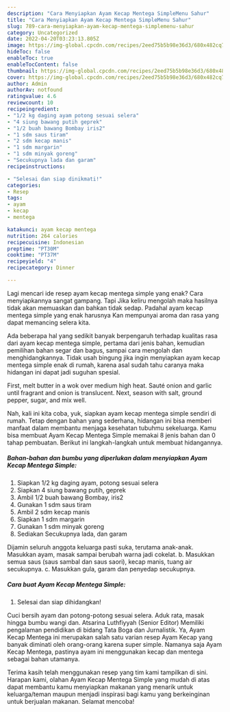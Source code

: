 ```yaml
---
description: "Cara Menyiapkan Ayam Kecap Mentega SimpleMenu Sahur"
title: "Cara Menyiapkan Ayam Kecap Mentega SimpleMenu Sahur"
slug: 789-cara-menyiapkan-ayam-kecap-mentega-simplemenu-sahur
category: Uncategorized
date: 2022-04-20T03:23:13.805Z
image: https://img-global.cpcdn.com/recipes/2eed75b5b98e36d3/680x482cq70/ayam-kecap-mentega-simple-foto-resep-utama.jpg
hideToc: false
enableToc: true
enableTocContent: false
thumbnail: https://img-global.cpcdn.com/recipes/2eed75b5b98e36d3/680x482cq70/ayam-kecap-mentega-simple-foto-resep-utama.jpg
cover: https://img-global.cpcdn.com/recipes/2eed75b5b98e36d3/680x482cq70/ayam-kecap-mentega-simple-foto-resep-utama.jpg
author: Admin
authorAv: notfound
ratingvalue: 4.6
reviewcount: 10
recipeingredient:
- "1/2 kg daging ayam potong sesuai selera"
- "4 siung bawang putih geprek"
- "1/2 buah bawang Bombay iris2"
- "1 sdm saus tiram"
- "2 sdm kecap manis"
- "1 sdm margarin"
- "1 sdm minyak goreng"
- "Secukupnya lada dan garam"
recipeinstructions:

- "Selesai dan siap dinikmati!"
categories:
- Resep
tags:
- ayam
- kecap
- mentega

katakunci: ayam kecap mentega 
nutrition: 264 calories
recipecuisine: Indonesian
preptime: "PT30M"
cooktime: "PT37M"
recipeyield: "4"
recipecategory: Dinner

---
```



Lagi mencari ide resep ayam kecap mentega simple yang enak? Cara menyiapkannya sangat gampang. Tapi Jika keliru mengolah maka hasilnya tidak akan memuaskan dan bahkan tidak sedap. Padahal ayam kecap mentega simple yang enak harusnya Kan mempunyai aroma dan rasa yang dapat memancing selera kita.


Ada beberapa hal yang sedikit banyak berpengaruh terhadap kualitas rasa dari ayam kecap mentega simple, pertama dari jenis bahan, kemudian pemilihan bahan segar dan bagus, sampai cara mengolah dan menghidangkannya. Tidak usah bingung jika ingin menyiapkan ayam kecap mentega simple enak di rumah, karena asal sudah tahu caranya maka hidangan ini dapat jadi suguhan spesial.

First, melt butter in a wok over medium high heat. Sauté onion and garlic until fragrant and onion is translucent. Next, season with salt, ground pepper, sugar, and mix well.


Nah, kali ini kita coba, yuk, siapkan ayam kecap mentega simple sendiri di rumah. Tetap dengan bahan yang sederhana, hidangan ini bisa memberi manfaat dalam membantu menjaga kesehatan tubuhmu sekeluarga. Kamu bisa membuat Ayam Kecap Mentega Simple memakai 8 jenis bahan dan 0 tahap pembuatan. Berikut ini langkah-langkah untuk membuat hidangannya.

<!--inarticleads1-->

##### Bahan-bahan dan bumbu yang diperlukan dalam menyiapkan Ayam Kecap Mentega Simple:

1. Siapkan 1/2 kg daging ayam, potong sesuai selera
1. Siapkan 4 siung bawang putih, geprek
1. Ambil 1/2 buah bawang Bombay, iris2
1. Gunakan 1 sdm saus tiram
1. Ambil 2 sdm kecap manis
1. Siapkan 1 sdm margarin
1. Gunakan 1 sdm minyak goreng
1. Sediakan Secukupnya lada, dan garam


Dijamin seluruh anggota keluarga pasti suka, terutama anak-anak. Masukkan ayam, masak sampai berubah warna jadi cokelat. b. Masukkan semua saus (saus sambal dan saus saori), kecap manis, tuang air secukupnya. c. Masukkan gula, garam dan penyedap secukupnya. 

<!--inarticleads2-->

##### Cara buat Ayam Kecap Mentega Simple:


1. Selesai dan siap dihidangkan!

Cuci bersih ayam dan potong-potong sesuai selera. Aduk rata, masak hingga bumbu wangi dan. Atsarina Luthfiyyah (Senior Editor) Memiliki pengalaman pendidikan di bidang Tata Boga dan Jurnalistik. Ya, Ayam Kecap Mentega ini merupakan salah satu varian resep Ayam Kecap yang banyak diminati oleh orang-orang karena super simple. Namanya saja Ayam Kecap Mentega, pastinya ayam ini menggunakan kecap dan mentega sebagai bahan utamanya. 

Terima kasih telah menggunakan resep yang tim kami tampilkan di sini. Harapan kami, olahan Ayam Kecap Mentega Simple yang mudah di atas dapat membantu kamu menyiapkan makanan yang menarik untuk keluarga/teman maupun menjadi inspirasi bagi kamu yang berkeinginan untuk berjualan makanan. Selamat mencoba!
